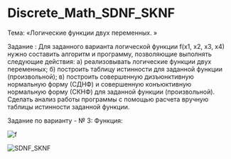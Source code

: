 # Discrete_Math_SDNF_SKNF
Тема:
 «Логические функции двух переменных. »

Задание :
     Для заданного варианта логической функции f(x1, x2, x3, x4) нужно составить алгоритм и программу, позволяющие выполнять следующие действия:
а) реализовывать логические функции двух переменных;
б) построить таблицу истинности для заданной функции (произвольной);
в) построить совершенную дизъюнктивную нормальную форму (СДНФ) и совершенную конъюктивную нормальную форму (СКНФ) для заданной функции (произвольной).
     Сделать анализ работы программы с помощью расчета вручную таблицы истинности заданной функции.

Задание по варианту -  № 3:
Функция:

![f](https://user-images.githubusercontent.com/52545598/62259870-81b75000-b418-11e9-83c5-d72307f69487.png)


![SDNF_SKNF](https://user-images.githubusercontent.com/52545598/62260188-c2fc2f80-b419-11e9-9e1e-e7a509361eb4.png)
